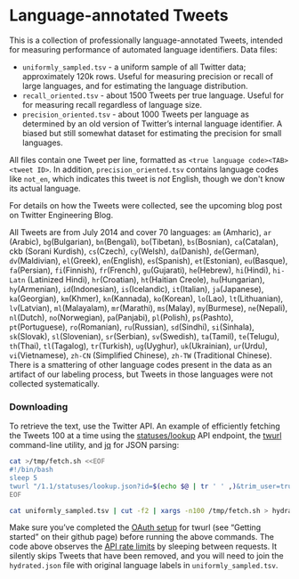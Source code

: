 # Language-annotated Tweets

This is a collection of professionally language-annotated Tweets, intended for measuring performance of automated language identifiers. Data files:

* `uniformly_sampled.tsv` - a uniform sample of all Twitter data; approximately 120k rows. Useful for measuring precision or recall of large languages, and for estimating the language distribution.
* `recall_oriented.tsv` - about 1500 Tweets per true language. Useful for for measuring recall regardless of language size.
* `precision_oriented.tsv` - about 1000 Tweets per language as determined by an old version of Twitter’s internal language identifier. A biased but still somewhat dataset for estimating the precision for small languages.

All files contain one Tweet per line, formatted as `<true language code><TAB><tweet ID>`. In addition, `precision_oriented.tsv` contains language codes like `not_en`, which indicates this tweet is *not* English, though we don't know its actual language.

For details on how the Tweets were collected, see the upcoming blog post on Twitter Engineering Blog.

All Tweets are from July 2014 and cover 70 languages: `am` (Amharic), `ar` (Arabic), `bg`(Bulgarian), `bn`(Bengali), `bo`(Tibetan), `bs`(Bosnian), `ca`(Catalan), ckb (Sorani Kurdish), `cs`(Czech), `cy`(Welsh), `da`(Danish), `de`(German), `dv`(Maldivian), `el`(Greek), `en`(English), `es`(Spanish), `et`(Estonian), `eu`(Basque), `fa`(Persian), `fi`(Finnish), `fr`(French), `gu`(Gujarati), `he`(Hebrew), `hi`(Hindi), `hi-Latn` (Latinized Hindi), `hr`(Croatian), `ht`(Haitian Creole), `hu`(Hungarian), `hy`(Armenian), `id`(Indonesian), `is`(Icelandic), `it`(Italian), `ja`(Japanese), `ka`(Georgian), `km`(Khmer), `kn`(Kannada), `ko`(Korean), `lo`(Lao), `lt`(Lithuanian), `lv`(Latvian), `ml`(Malayalam), `mr`(Marathi), `ms`(Malay), `my`(Burmese), `ne`(Nepali), `nl`(Dutch), `no`(Norwegian), `pa`(Panjabi), `pl`(Polish), `ps`(Pashto), `pt`(Portuguese), `ro`(Romanian), `ru`(Russian), `sd`(Sindhi), `si`(Sinhala), `sk`(Slovak), `sl`(Slovenian), `sr`(Serbian), `sv`(Swedish), `ta`(Tamil), `te`(Telugu), `th`(Thai), `tl`(Tagalog), `tr`(Turkish), `ug`(Uyghur), `uk`(Ukrainian), `ur`(Urdu), `vi`(Vietnamese), `zh-CN` (Simplified Chinese), `zh-TW` (Traditional Chinese). There is a smattering of other language codes present in the data as an artifact of our labeling process, but Tweets in those languages were not collected systematically.

### Downloading

To retrieve the text, use the Twitter API. An example of efficiently fetching the Tweets 100 at a time using the [statuses/lookup](https://dev.twitter.com/rest/reference/get/statuses/lookup) API endpoint, the [twurl](https://github.com/twitter/twurl) command-line utility, and [jq](https://stedolan.github.io/jq/) for JSON parsing:

```sh
cat >/tmp/fetch.sh <<EOF
#!/bin/bash
sleep 5
twurl "/1.1/statuses/lookup.json?id=$(echo $@ | tr ' ' ,)&trim_user=true" | jq -c ".[]|[.id_str, .text]"
EOF

cat uniformly_sampled.tsv | cut -f2 | xargs -n100 /tmp/fetch.sh > hydrated.json
```

Make sure you’ve completed the [OAuth setup](https://github.com/twitter/twurl) for twurl (see “Getting started” on their github page) before running the above commands. The code above observes the [API rate limits](https://dev.twitter.com/rest/reference/get/statuses/lookup) by sleeping between requests. It silently skips Tweets that have been removed, and you will need to join the `hydrated.json` file with original language labels in `uniformly_sampled.tsv`.

